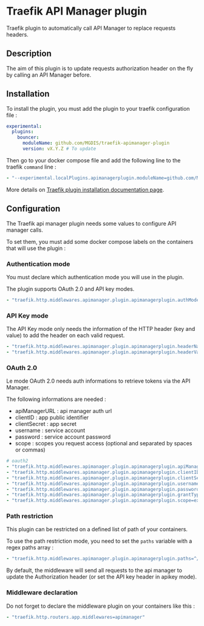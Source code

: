 # Traefik API Manager plugin

Traefik plugin to automatically call API Manager to replace requests headers.

## Description

The aim of this plugin is to update requests authorization header on the fly by calling an API Manager before.

## Installation

To install the plugin, you must add the plugin to your traefik configuration file :

```yaml
experimental:
  plugins:
    bouncer:
      moduleName: github.com/MGDIS/traefik-apimanager-plugin
      version: vX.Y.Z # To update
```

Then go to your docker compose file and add the following line to the traefik `command` line :

```yaml
- "--experimental.localPlugins.apimanagerplugin.moduleName=github.com/MGDIS/traefik-apimanager-plugin"
```

More details on [Traefik plugin installation documentation page](https://plugins.traefik.io/install).

## Configuration

The Traefik api manager plugin needs some values to configure API manager calls.

To set them, you must add some docker compose labels on the containers that will use the plugin :

### Authentication mode

You must declare which authentication mode you will use in the plugin.

The plugin supports OAuth 2.0 and API key modes.

```yaml
- "traefik.http.middlewares.apimanager.plugin.apimanagerplugin.authMode=apikey" # or authMode=oauth2
```

### API Key mode

The API Key mode only needs the information of the HTTP header (key and value) to add the header on each valid request.

```yaml
- "traefik.http.middlewares.apimanager.plugin.apimanagerplugin.headerName=X-Api-Key"
- "traefik.http.middlewares.apimanager.plugin.apimanagerplugin.headerValue=qwdkjasldoq0123qojwdoqiu12903"
```

### OAuth 2.0

Le mode OAuth 2.0 needs auth informations to retrieve tokens via the API Manager.

The following informations are needed :
- apiManagerURL : api manager auth url
- clientID : app public identifier
- clientSecret : app secret
- username : service account
- password : service account password
- scope : scopes you request access (optional and separated by spaces or commas)

```yaml
# oauth2
- "traefik.http.middlewares.apimanager.plugin.apimanagerplugin.apiManagerURL=http://apimanager:8080/auth"
- "traefik.http.middlewares.apimanager.plugin.apimanagerplugin.clientID=clientID"
- "traefik.http.middlewares.apimanager.plugin.apimanagerplugin.clientSecret=clientSecret"
- "traefik.http.middlewares.apimanager.plugin.apimanagerplugin.username=username"
- "traefik.http.middlewares.apimanager.plugin.apimanagerplugin.password=password"
- "traefik.http.middlewares.apimanager.plugin.apimanagerplugin.grantType=password"
- "traefik.http.middlewares.apimanager.plugin.apimanagerplugin.scope=example"
```

### Path restriction

This plugin can be restricted on a defined list of path of your containers. 

To use the path restriction mode, you need to set the `paths` variable with a regex paths array :

```yaml
- "traefik.http.middlewares.apimanager.plugin.apimanagerplugin.paths=^/demo$,^/demo/.+$,^/foobar/.*$"
```

By default, the middleware will send all requests to the api manager to update the Authorization header (or set the API key header in apikey mode).

### Middleware declaration

Do not forget to declare the middleware plugin on your containers like this :

```yaml
- "traefik.http.routers.app.middlewares=apimanager"
```

